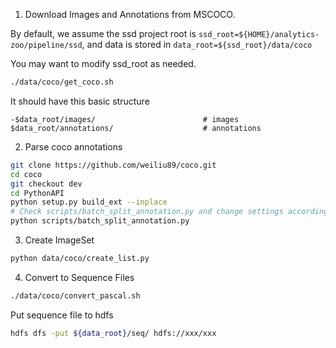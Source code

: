 1. Download Images and Annotations from MSCOCO.

By default, we assume the ssd project root is
```ssd_root=${HOME}/analytics-zoo/pipeline/ssd```,
and data is stored in ```data_root=${ssd_root}/data/coco```

You may want to modify ssd_root as needed.

```bash
./data/coco/get_coco.sh
```

It should have this basic structure

```
-$data_root/images/                        # images
$data_root/annotations/                    # annotations
```

2. Parse coco annotations
```bash
git clone https://github.com/weiliu89/coco.git
cd coco
git checkout dev
cd PythonAPI
python setup.py build_ext --inplace
# Check scripts/batch_split_annotation.py and change settings accordingly.
python scripts/batch_split_annotation.py
```

3. Create ImageSet
```bash
python data/coco/create_list.py
```

4. Convert to Sequence Files
```bash
./data/coco/convert_pascal.sh
```

Put sequence file to hdfs
```bash
hdfs dfs -put ${data_root}/seq/ hdfs://xxx/xxx
```